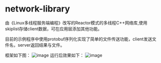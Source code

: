 # network-library

由《Linux多线程服务端编程》改写的Reactor模式的多线程C++网络库,使用skiplist存储client数据，可在应用层添加其他功能。

目前的示例程序中使用protobuf序列化实现了简单的文件传送功能，client发送文件名，server返回结果与文件。

框架如下图：
![image](https://github.com/nanjingu/network-library/blob/master/%E6%A1%86%E6%9E%B6.PNG)
运行后效果如下：
![image](https://github.com/nanjingu/network-library/blob/master/example.PNG)
